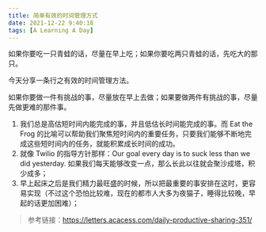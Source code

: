```yaml
---
title: 简单有效的时间管理方式
date: 2021-12-22 9:40:18
tags: [A Learning A Day]
---
```


如果你要吃一只青蛙的话，尽量在早上吃；如果你要吃两只青蛙的话，先吃大的那只。

<!--more-->

今天分享一条行之有效的时间管理方法。

如果你要做一件有挑战的事，尽量放在早上去做；如果要做两件有挑战的事，尽量先做更难的那件事。



1. 我们总是高估短时间内能完成的事，并且低估长时间能完成的事。而 Eat the Frog 的比喻可以帮助我们聚焦短时间内的重要任务，只要我们能够不断地完成这些短时间内的任务，就能积累成长时间的成功。
2. 就像 Twilio 的指导方针那样：Our goal every day is to suck less than we did yesterday. 如果我们每天能够改变一点，那么长此以往就会聚沙成塔，积少成多；
3. 早上起床之后是我们精力最旺盛的时候，所以把最重要的事安排在这时，更容易实现（不过这个恐怕比较难，现在的都市人大多为夜猫子，睡得比较晚，早起的话更加困难）；



> 参考链接：https://letters.acacess.com/daily-productive-sharing-351/

